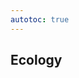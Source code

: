 ```yaml
---
autotoc: true
---
```


<slot name="/events/gcc2024/header" />
<div class="text-center">

## Ecology

</div>